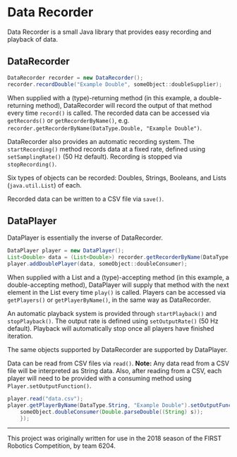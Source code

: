 # Data Recorder
Data Recorder is a small Java library that provides easy recording and playback of data.

## DataRecorder
```java
DataRecorder recorder = new DataRecorder();
recorder.recordDouble("Example Double", someObject::doubleSupplier);
```
When supplied with a (type)-returning method (in this example, a double-returning method), DataRecorder will record the output of that method every time `record()` is called. The recorded data can be accessed via `getRecords()` or `getRecorderByName()`, e.g. `recorder.getRecorderByName(DataType.Double, "Example Double")`.

DataRecorder also provides an automatic recording system. The `startRecording()` method records data at a fixed rate, defined using `setSamplingRate()` (50 Hz default). Recording is stopped via `stopRecording()`.

Six types of objects can be recorded: Doubles, Strings, Booleans, and Lists (`java.util.List`) of each.

Recorded data can be written to a CSV file via `save()`.

## DataPlayer
DataPlayer is essentially the inverse of DataRecorder.
```java
DataPlayer player = new DataPlayer();
List<Double> data = (List<Double>) recorder.getRecorderByName(DataType.Double, "Example Double").getRecord();
player.addDoublePlayer(data, someObject::doubleConsumer);
```
When supplied with a List and a (type)-accepting method (in this example, a double-accepting method), DataPlayer will supply that method with the next element in the List every time `play()` is called. Players can be accessed via `getPlayers()` or `getPlayerByName()`, in the same way as DataRecorder.

An automatic playback system is provided through `startPlayback()` and `stopPlayback()`. The output rate is defined using `setOutputRate()` (50 Hz default). Playback will automatically stop once all players have finished iteration.

The same objects supported by DataRecorder are supported by DataPlayer.

Data can be read from CSV files via `read()`. **Note:** Any data read from a CSV file will be interpreted as String data. Also, after reading from a CSV, each player will need to be provided with a consuming method using `Player.setOutputFunction()`.
```java
player.read("data.csv");
player.getPlayerByName(DataType.String, "Example Double").setOutputFunction( s -> {
    someObject.doubleConsumer(Double.parseDouble((String) s));
    });
```

---

This project was originally written for use in the 2018 season of the FIRST Robotics Competition, by team 6204.
